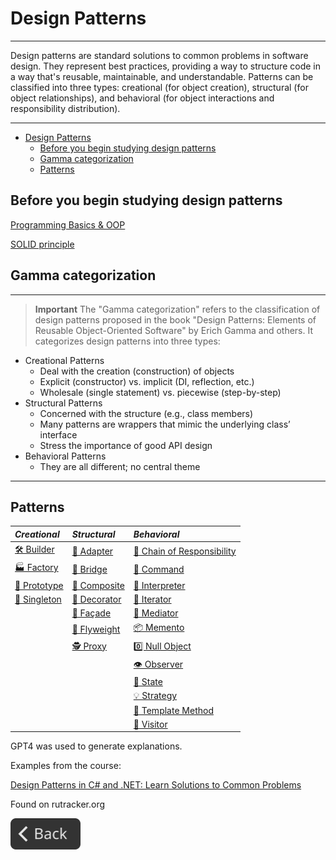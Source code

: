 # Design Patterns

---

Design patterns are standard solutions to common problems in software design. They represent best practices, providing a way to structure code in a way that's reusable, maintainable, and understandable. Patterns can be classified into three types: creational (for object creation), structural (for object relationships), and behavioral (for object interactions and responsibility distribution).

---

- [Design Patterns](#design-patterns)
  - [Before you begin studying design patterns](#before-you-begin-studying-design-patterns)
  - [Gamma categorization](#gamma-categorization)
  - [Patterns](#patterns)

## Before you begin studying design patterns

[Programming Basics & OOP](ProgrammingBasics&OOP.md)

[SOLID principle](SOLIDprinciple/README.md)

## Gamma categorization

---
> **Important**
> The "Gamma categorization" refers to the classification of design patterns proposed in the book "Design Patterns: Elements of Reusable Object-Oriented Software" by Erich Gamma and others. It categorizes design patterns into three types:

- Creational Patterns
  - Deal with the creation (construction) of objects
  - Explicit (constructor) vs. implicit (DI, reflection, etc.)
  - Wholesale (single statement) vs. piecewise (step-by-step)
- Structural Patterns
  - Concerned with the structure (e.g., class members)
  - Many patterns are wrappers that mimic the underlying class’ interface
  - Stress the importance of good API design
- Behavioral Patterns
  - They are all different; no central theme

---

## Patterns

| ***Creational***             | ***Structural***             | ***Behavioral***                                       |
| :--------------------------- | :--------------------------- | :----------------------------------------------------- |
| [🛠️ Builder](Builder.md)     | [🔌 Adapter](Adapter.md)     | [🔗 Chain of Responsibility](ChainOfResponsibility.md) |
| [🏭 Factory](Factory.md)     | [🌉 Bridge](Bridge.md)       | [🔘 Command](Command.md) |
| [🧬 Prototype](Prototype.md) | [🌳 Composite](Composite.md) | [📖 Interpreter](Interpreter.md) |
| [🔐 Singleton](Singleton.md) | [🎨 Decorator](Decorator.md) | [🔄 Iterator](Iterator.md) |
|                              | [🚪 Façade](Façade.md)       | [🤝 Mediator](Mediator.md) |
|                              | [🍃 Flyweight](Flyweight.md) | [📦 Memento](Memento.md) |
|                              | [🕵️ Proxy](Proxy.md)         | [0️⃣ Null Object](NullObject.md) |
|                              |                              | [👁️ Observer](Observer.md) |
|                              |                              | [🔄 State](State.md) |
|                              |                              | [💡 Strategy](Strategy.md) |
|                              |                              | [📜 Template Method](TemplateMethod.md) |
|                              |                              | [🚶 Visitor](Visitor.md) |

GPT4 was used to generate explanations.

Examples from the course:

[Design Patterns in C# and .NET: Learn Solutions to Common Problems](https://www.udemy.com/course/design-patterns-csharp-dotnet/)

Found on rutracker.org

[<img src="../img/back.svg" style="width:8em;">](../README.md)
